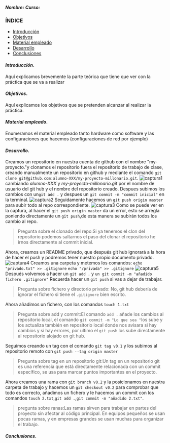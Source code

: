 </center>

***Nombre:***
***Curso:*** 

### ÍNDICE

+ [Introducción](#id1)
+ [Objetivos](#id2)
+ [Material empleado](#id3)
+ [Desarrollo](#id4)
+ [Conclusiones](#id5)


#### ***Introducción***. <a name="id1"></a>

Aquí explicamos brevemente la parte teórica que tiene que ver con la práctica que se va a realizar

#### ***Objetivos***. <a name="id2"></a>

Aquí explicamos los objetivos que se pretenden alcanzar al realizar la práctica.

#### ***Material empleado***. <a name="id3"></a>

Enumeramos el material empleado tanto hardware como software y las configuraciones que hacemos (configuraciones de red por ejemplo) 

#### ***Desarrollo***. <a name="id4"></a>

Creamos un repositorio en nuestra cuenta de github con el nombre "my-proyecto."y clonamos
el repositorio fuera el repositorio de trabajo de clase, creando manualmente un repositorio en github y mediante el comando
 `git clone git@github.com:alumno-XXX/my-proyecto-millonario.git`.
 ![captura1](ut1/a3/img/cap1.png)
cambiando *alumno-XXX* y *my-proyecto-millonario.git* por el nombre de usuario del git hub y el nombre del repositorio creado.
Despues subimos los cambios con un`git add .` y despues un `git commit -m "commit inicial"` en la terminal.
![captura2](ut1/a3/img/cap2.png)
Seguidamente hacemos un `git push origin master` para subir todo al repo correspondiente.
![captura3](ut1/a3/img/cap3.png)
Como se puede ver en la captura, al hacer el `git push origin master` da un error, esto se arregla poniendo directamente un `git push`,de esta manera se subirán todos los cambio al repo.

>Pregunta sobre el clonado del repo:Si ya tenemos el clon del repositorio podemos saltarnos el paso del clonar el repositorio he irnos directamente al commit inicial.

Ahora, creamos un README privado, que después git hub ignorará a la hora de hacer el push y podremos tener nuestro propio documento privado.
![captura4](ut1/a3/img/cap4.png)
Creamos una carpeta y metemos los comandos:
`echo "privado.txt" >> .gitignore`
`echo "/privada" >> .gitignore`
![captura5](ut1/a3/img/cap5.png)
Después volvemos a hacer un `git add .` y `un git commit -m "añadido fichero .gitignore"` Recuerda hacer un `git push` si vas a dejar de trabajar.
>Pregunta sobre fichero y directorio privado: No, git hub debería de ignorar el fichero si tiene el `.gitignore` bien escrito.

Ahora añadimos un fichero, con los comandos `touch 1.txt`

>Pregunta sobre add y commit:El comando `add .` añade los cambios al repositorio local, el comando `git commit -m "Lo que sea "`los sube y los actualiza también en repositorio local donde nos avisara si hay cambios y si hay errores, por ultimo el `git push` los sube directamente al repositorio alojado en git hub.

Seguimos creando un tag con el comando `git tag v0.1` y los subimos al repositorio remoto con `git push --tag origin master`

>Pregunta sobre tag en un repositorio git:Un tag en un repositorio git es una referencia que está directamente relacionada con un commit específico, se usa para marcar puntos importantes en el proyecto.

Ahora creamos una rama con `git branch v0.2` y la posicionamos en nuestra carpeta de trabajo y hacemos un `git checkout v0.2` para comprobar que todo es correcto, añadimos un fichero y le hacemos un commit con los comandos `touch 2.txt`,`git add .`,`git commit -m "añadido 2.txt"`.

>pregunta sobre ranas:Las ramas sirven para trabajar en partes del proyecto sin afectar al código principal. En equipos pequeños se usan pocas ramas, y en empresas grandes se usan muchas para organizar el trabajo.

#### ***Conclusiones***. <a name="id5"></a>

